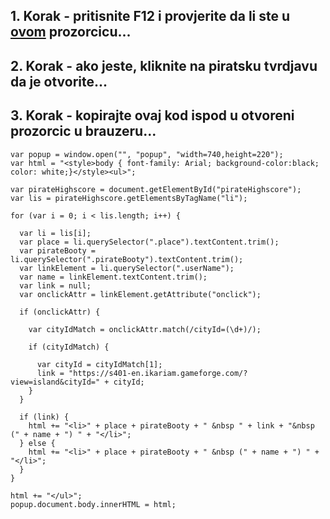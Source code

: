 ## 1. Korak - pritisnite F12 i provjerite da li ste u [ovom](https://imgur.com/a/05FW59V) prozorcicu...
## 2. Korak - ako jeste, kliknite na piratsku tvrdjavu da je otvorite...
## 3. Korak - kopirajte ovaj kod ispod u otvoreni prozorcic u brauzeru...
```
var popup = window.open("", "popup", "width=740,height=220");
var html = "<style>body { font-family: Arial; background-color:black; color: white;}</style><ul>";

var pirateHighscore = document.getElementById("pirateHighscore");
var lis = pirateHighscore.getElementsByTagName("li");

for (var i = 0; i < lis.length; i++) {
  
  var li = lis[i];
  var place = li.querySelector(".place").textContent.trim();
  var pirateBooty = li.querySelector(".pirateBooty").textContent.trim();
  var linkElement = li.querySelector(".userName");
  var name = linkElement.textContent.trim();
  var link = null;
  var onclickAttr = linkElement.getAttribute("onclick");
  
  if (onclickAttr) {
    
    var cityIdMatch = onclickAttr.match(/cityId=(\d+)/);
    
    if (cityIdMatch) {
      
      var cityId = cityIdMatch[1];
      link = "https://s401-en.ikariam.gameforge.com/?view=island&cityId=" + cityId;
    }
  }

  if (link) {
    html += "<li>" + place + pirateBooty + " &nbsp " + link + "&nbsp (" + name + ") " + "</li>";
  } else {
    html += "<li>" + place + pirateBooty + " &nbsp (" + name + ") " + "</li>";
  }
}

html += "</ul>";
popup.document.body.innerHTML = html;
```
